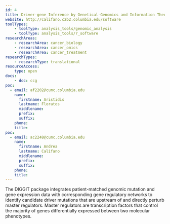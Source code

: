 ```yaml
---
id: 4
title: Driver-gene Inference by Genetical-Genomics and Information Theory (DIGGIT)
website: http://califano.c2b2.columbia.edu/software
toolTypes:
    - toolType: analysis_tools/genomic_analysis
    - toolType: analysis_tools/r_software
researchAreas:
    - researchArea: cancer_biology
    - researchArea: cancer_omics
    - researchArea: cancer_treatment
researchTypes:
    - researchType: translational
resourceAccess:
    type: open
docs:
    - doc: ccg
poc:
  - email: af2202@cumc.columbia.edu
    name:
      firstname: Aristidis
      lastname: Floratos
      middlename: 
      prefix: 
      suffix: 
    phone: 
    title: 
poc:
  - email: ac2248@cumc.columbia.edu
    name:
      firstname: Andrea
      lastname: Califano
      middlename: 
      prefix: 
      suffix: 
    phone: 
    title: 
---
```

The DIGGIT package integrates patient-matched genomic mutation and gene expression data with corresponding gene regulatory networks to identify candidate driver mutations that are upstream of and directly perturb master regulators. Master regulators are transcription factors that control the majority of genes differentially expressed between two molecular phenotypes.
